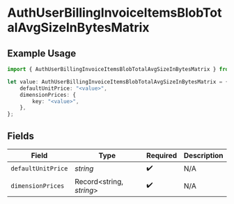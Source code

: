 # AuthUserBillingInvoiceItemsBlobTotalAvgSizeInBytesMatrix

## Example Usage

```typescript
import { AuthUserBillingInvoiceItemsBlobTotalAvgSizeInBytesMatrix } from "@vercel/sdk/models/components";

let value: AuthUserBillingInvoiceItemsBlobTotalAvgSizeInBytesMatrix = {
    defaultUnitPrice: "<value>",
    dimensionPrices: {
        key: "<value>",
    },
};
```

## Fields

| Field                    | Type                     | Required                 | Description              |
| ------------------------ | ------------------------ | ------------------------ | ------------------------ |
| `defaultUnitPrice`       | *string*                 | :heavy_check_mark:       | N/A                      |
| `dimensionPrices`        | Record<string, *string*> | :heavy_check_mark:       | N/A                      |
